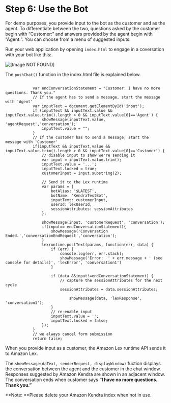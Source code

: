 # Step 6: Use the Bot<a name="agent-step-6"></a>

For demo purposes, you provide input to the bot as the customer and as the agent\. To differentiate between the two, questions asked by the customer begin with “Customer:” and answers provided by the agent begin with “Agent:”\. You can choose from a menu of suggested inputs\. 

Run your web application by opening `index.html` to engage in a coversation with your bot like this:\.

![\[Image NOT FOUND\]](http://docs.aws.amazon.com/lex/latest/dg/images/agent-tutorial-ss.png)

The `pushChat()` function in the index\.html file is explained below\.

```
            
            var endConversationStatement = "Customer: I have no more questions. Thank you." 
            // If the agent has to send a message, start the message with 'Agent'
            var inputText = document.getElementById('input');
            if (inputText && inputText.value && inputText.value.trim().length > 0 && inputText.value[0]=='Agent') {               
                showMessage(inputText.value, 'agentRequest','conversation');
                inputText.value = "";
            }
            // If the customer has to send a message, start the message with 'Customer'
            if(inputText && inputText.value && inputText.value.trim().length > 0 && inputText.value[0]=='Customer') {  
                // disable input to show we're sending it
                var input = inputText.value.trim();
                inputText.value = '...';
                inputText.locked = true;
                customerInput = input.substring(2);

                // Send it to the Lex runtime
                var params = {
                    botAlias: '$LATEST',
                    botName: 'KendraTestBot',
                    inputText: customerInput,
                    userId: lexUserId,
                    sessionAttributes: sessionAttributes
                };

                showMessage(input, 'customerRequest', 'conversation');
                if(input== endConversationStatement){
                    showMessage('Conversation Ended.','conversationEndRequest','conversation');
                }
                lexruntime.postText(params, function(err, data) {
                    if (err) {
                        console.log(err, err.stack);
                        showMessage('Error:  ' + err.message + ' (see console for details)', 'lexError', 'conversation1')
                    }

                    if (data &&input!=endConversationStatement) {
                        // capture the sessionAttributes for the next cycle
                        sessionAttributes = data.sessionAttributes;
                        
                            showMessage(data, 'lexResponse', 'conversation1');
                    }
                    // re-enable input
                    inputText.value = '';
                    inputText.locked = false;
                });
            }
            // we always cancel form submission
            return false;
```

 When you provide input as a customer, the Amazon Lex runtime API sends it to Amazon Lex\.

The `showMessage(daText, senderRequest, displayWindow)` fuction displays the conversation between the agent and the customer in the chat window\. Responses suggested by Amazon Kendra are shown in an adjacent window\. The conversation ends when customer says **“I have no more questions\. Thank you\.”**

**Note: **Please delete your Amazon Kendra index when not in use\.